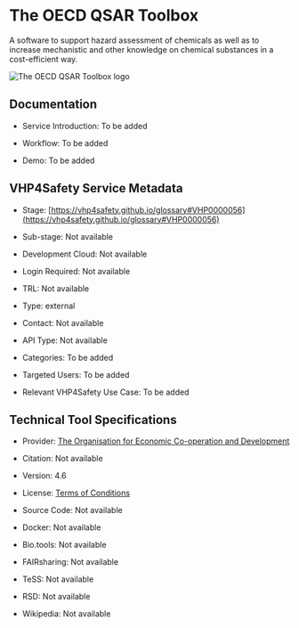 # The OECD QSAR Toolbox

<!--- This file is autogenerated. Edit oecd_qsar_toolbox.json to make changes in this page. --->

A software to support hazard assessment of chemicals as well as to increase mechanistic and other knowledge on chemical substances in a cost-efficient way.

![The OECD QSAR Toolbox logo](https://raw.githubusercontent.com/VHP4Safety/cloud/main/docs/service/oecd_qsar_toolbox.png)

## Documentation

* Service Introduction: To be added

* Workflow: To be added

* Demo: To be added

<h4 id='tess-widget-materials-header'></h4>

<div id='tess-widget-materials-list' class='tess-widget tess-widget-list'></div>
<script>
  function initTeSSWidgets() {
    var query = 'oecd_qsar_toolbox';
    if (query.trim() != '') {
      TessWidget.Materials(document.getElementById('tess-widget-materials-list'),
                           'SimpleList',
                           {
                             opts: {
                               enableSearch: false
                             },
                             params: {
                               pageSize: 5,
                               q: query
                             }
                           });
      document.getElementById('tess-widget-materials-header').innerHTML = 'Documentation from ELIXIR TeSS'
    }
}
</script>
<script async='' defer='' src='https://elixirtess.github.io/TeSS_widgets/components/js/tess-widget-standalone.js' onload='initTeSSWidgets()'></script>


## VHP4Safety Service Metadata

* Stage: <span class="glossary_term">[https://vhp4safety.github.io/glossary#VHP0000056](https://vhp4safety.github.io/glossary#VHP0000056)</span>

* Sub-stage: <span class="glossary_term">Not available

* Development Cloud: Not available

* Login Required: Not available

* TRL: Not available

* Type: external

* Contact: Not available

* API Type: Not available

* Categories: To be added

* Targeted Users: To be added

* Relevant VHP4Safety Use Case: To be added

## Technical Tool Specifications

* Provider: [The Organisation for Economic Co-operation and Development](https://www.oecd.org/)

* Citation: Not available

* Version: 4.6

* License: [Terms of Conditions](https://www.oecd.org/termsandconditions/)

* Source Code: Not available

* Docker: Not available

* Bio.tools: Not available

* FAIRsharing: Not available

* TeSS: Not available

* RSD: Not available

* Wikipedia: Not available

<script type="application/ld+json">
  {
    "@context": "https://schema.org/",
    "@type": "SoftwareApplication",
    "http://purl.org/dc/terms/conformsTo": {
      "@type": "CreativeWork", "@id": "https://bioschemas.org/profiles/ComputationalTool/1.0-RELEASE"
    },
    "@id" : "https://vhp4safety.github.io/cloud/service/oecd_qsar_toolbox",
    "name": "The OECD QSAR Toolbox",
    "description": "A software to support hazard assessment of chemicals as well as to increase mechanistic and other knowledge on chemical substances in a cost-efficient way.",
    "url": "https://qsartoolbox.org/"
  }
</script>
